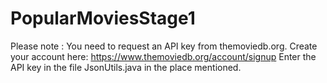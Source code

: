 # PopularMoviesStage1

Please note : You need to request an API key from themoviedb.org. Create your account here: https://www.themoviedb.org/account/signup
Enter the API key in the file JsonUtils.java in the place mentioned.
